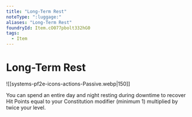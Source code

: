 ```yaml
---
title: "Long-Term Rest"
noteType: ":luggage:"
aliases: "Long-Term Rest"
foundryId: Item.cO077pbolt332hG0
tags:
  - Item
---
```


# Long-Term Rest
![[systems-pf2e-icons-actions-Passive.webp|150]]

You can spend an entire day and night resting during downtime to recover Hit Points equal to your Constitution modifier (minimum 1) multiplied by twice your level.
